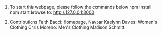 1. To start this webpage, please follow the commands below
    npm install
    npm start
    browse to: http://127.0.0.1:3000

2. Contributions
    Faith Bacci: Homepage, Navbar
    Kaelynn Davies: Women's Clothing
    Chris Moreno: Men's Clothing
    Madison Schmitt: 